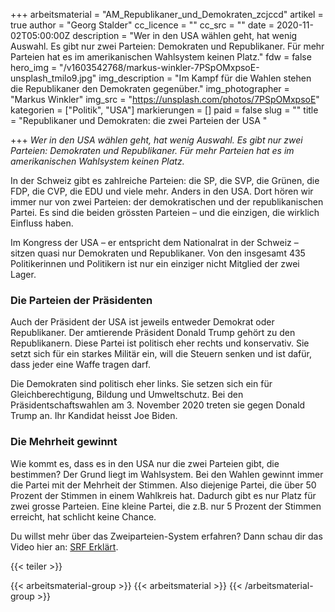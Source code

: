 +++
arbeitsmaterial = "AM_Republikaner_und_Demokraten_zcjccd"
artikel = true
author = "Georg Stalder"
cc_licence = ""
cc_src = ""
date = 2020-11-02T05:00:00Z
description = "Wer in den USA wählen geht, hat wenig Auswahl. Es gibt nur zwei Parteien: Demokraten und Republikaner. Für mehr Parteien hat es im amerikanischen Wahlsystem keinen Platz."
fdw = false
hero_img = "/v1603542768/markus-winkler-7PSpOMxpsoE-unsplash_tmilo9.jpg"
img_description = "Im Kampf für die Wahlen stehen die Republikaner den Demokraten gegenüber."
img_photographer = "Markus Winkler"
img_src = "https://unsplash.com/photos/7PSpOMxpsoE"
kategorien = ["Politik", "USA"]
markierungen = []
paid = false
slug = ""
title = "Republikaner und Demokraten: die zwei Parteien der USA "

+++
_Wer in den USA wählen geht, hat wenig Auswahl. Es gibt nur zwei Parteien: Demokraten und Republikaner. Für mehr Parteien hat es im amerikanischen Wahlsystem keinen Platz._

In der Schweiz gibt es zahlreiche Parteien: die SP, die SVP, die Grünen, die FDP, die CVP, die EDU und viele mehr. Anders in den USA. Dort hören wir immer nur von zwei Parteien: der demokratischen und der republikanischen Partei. Es sind die beiden grössten Parteien – und die einzigen, die wirklich Einfluss haben.

Im Kongress der USA – er entspricht dem Nationalrat in der Schweiz – sitzen quasi nur Demokraten und Republikaner. Von den insgesamt 435 Politikerinnen und Politikern ist nur ein einziger nicht Mitglied der zwei Lager.

### Die Parteien der Präsidenten

Auch der Präsident der USA ist jeweils entweder Demokrat oder Republikaner. Der amtierende Präsident Donald Trump gehört zu den Republikanern. Diese Partei ist politisch eher rechts und konservativ. Sie setzt sich für ein starkes Militär ein, will die Steuern senken und ist dafür, dass jeder eine Waffe tragen darf.

Die Demokraten sind politisch eher links. Sie setzen sich ein für Gleichberechtigung, Bildung und Umweltschutz. Bei den Präsidentschaftswahlen am 3. November 2020 treten sie gegen Donald Trump an. Ihr Kandidat heisst Joe Biden.

### Die Mehrheit gewinnt

Wie kommt es, dass es in den USA nur die zwei Parteien gibt, die bestimmen? Der Grund liegt im Wahlsystem. Bei den Wahlen gewinnt immer die Partei mit der Mehrheit der Stimmen. Also diejenige Partei, die über 50 Prozent der Stimmen in einem Wahlkreis hat. Dadurch gibt es nur Platz für zwei grosse Parteien. Eine kleine Partei, die z.B. nur 5 Prozent der Stimmen erreicht, hat schlicht keine Chance.

Du willst mehr über das Zweiparteien-System erfahren? Dann schau dir das Video hier an: [SRF Erklärt](https://www.srf.ch/play/tv/srf-news/video/erklaert-das-zweiparteiensystem-der-usa?urn=urn:srf:video:d4b2701b-297e-44bc-9b78-73b7b8a3b247).

{{< teiler >}}

{{< arbeitsmaterial-group >}}
{{< arbeitsmaterial >}}
{{< /arbeitsmaterial-group >}}